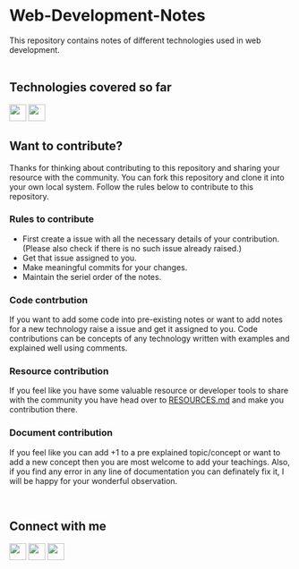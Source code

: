 # Web-Development-Notes
This repository contains notes of different technologies used in web development.
<br/>
<br /> 

## Technologies covered so far 
<img width = "30px" src="https://www.vectorlogo.zone/logos/w3_html5/w3_html5-icon.svg">
<img width = "30px" src="https://upload.wikimedia.org/wikipedia/commons/9/99/Unofficial_JavaScript_logo_2.svg">

<br/> 

## Want to contribute?
Thanks for thinking about contributing to this repository and sharing your resource with the community.  You can fork this repository and clone it into your own local system. Follow the rules below to contribute to this repository.

### Rules to contribute
- First create a issue with all the necessary details of your contribution.(Please also check if there is no such issue already raised.)
- Get that issue assigned to you.
- Make meaningful commits for your changes.
- Maintain the seriel order of the notes.

### Code contrbution

If you want to add some code into pre-existing notes or want to add notes for a new technology raise a issue and get it assigned to you. Code contributions can be concepts of any technology written with examples and explained well using comments.

### Resource contribution

If you feel like you have some valuable resource or developer tools to share with the community you have head over to [RESOURCES.md](RESOURCES.md) and make you contribution there.

### Document contribution

If you feel like you can add +1 to a pre explained topic/concept or want to add a new concept then you are most welcome to add your teachings. Also, if you find any error in any line of documentation you can definately fix it, I will be happy for your wonderful observation.

<br/>

## Connect with me
<a href="https://twitter.com/_kunalgupta__"><img width="30px" src="https://www.vectorlogo.zone/logos/twitter/twitter-official.svg"></a> 
<a href="https://www.linkedin.com/in/kunalgupta2210/"><img width="30px" src="https://www.vectorlogo.zone/logos/linkedin/linkedin-icon.svg"></a> 
<a href="https://kunal-22.hashnode.dev/"><img width="30px" src="https://cdn.hashnode.com/res/hashnode/image/upload/v1611902473383/CDyAuTy75.png?auto=compress"></a>
